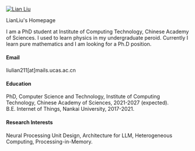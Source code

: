 

[![Lian Liu](https://img.shields.io/badge/lianliu-github-blue?logo=github)](https://github.com/leliyliu)

LianLiu's Homepage

I am a PhD student at Institute of Computing Technology, Chinese Academy of Sciences. I used to learn physics in my undergraduate peroid. Currently I learn pure mathematics and I am looking for a Ph.D position. 

#### Email
liulian211[at]mails.ucas.ac.cn

#### Education 
PhD, Computer Science and Technology, Institute of Computing Technology, Chinese Academy of Sciences, 2021-2027 (expected). \
B.E. Internet of Things, Nankai University, 2017-2021. 

#### Research Interests 
Neural Processing Unit Design, Architecture for LLM, Heterogeneous Computing, Processing-in-Memory. 




